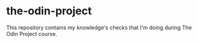 # the-odin-project

This repository contains my knowledge's checks that I'm doing during The Odin Project course.

